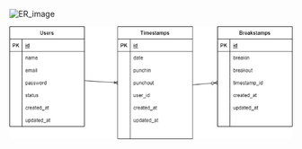 ![ER_image](vscode-remote://wsl%2Bubuntu/home/agatsumat/coachtech/laravel/attendance-app/index.png)

![ER_image](https://github.com/AgatsumaT/attendance-app/blob/main/index.png)